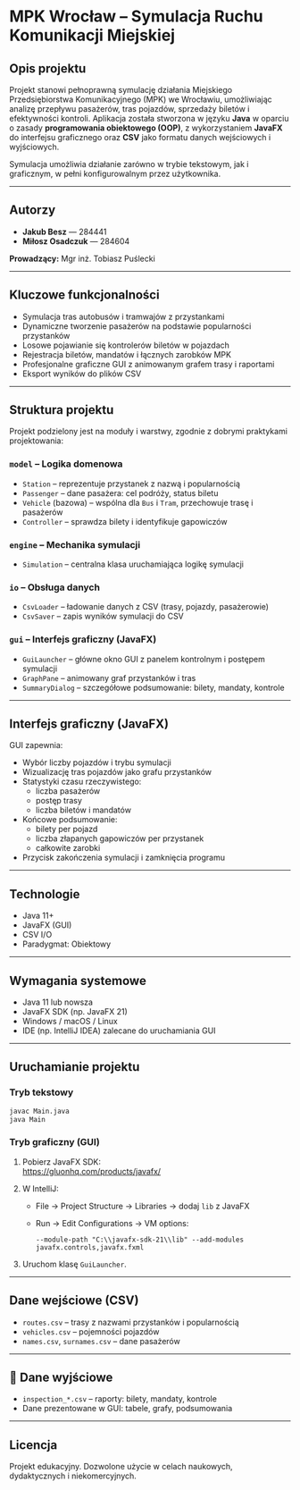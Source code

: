 # MPK Wrocław – Symulacja Ruchu Komunikacji Miejskiej

## Opis projektu

Projekt stanowi pełnoprawną symulację działania Miejskiego Przedsiębiorstwa Komunikacyjnego (MPK) we Wrocławiu, umożliwiając analizę przepływu pasażerów, tras pojazdów, sprzedaży biletów i efektywności kontroli. Aplikacja została stworzona w języku **Java** w oparciu o zasady **programowania obiektowego (OOP)**, z wykorzystaniem **JavaFX** do interfejsu graficznego oraz **CSV** jako formatu danych wejściowych i wyjściowych.

Symulacja umożliwia działanie zarówno w trybie tekstowym, jak i graficznym, w pełni konfigurowalnym przez użytkownika.

---

## Autorzy

- **Jakub Besz** — 284441
- **Miłosz Osadczuk** — 284604

**Prowadzący:** Mgr inż. Tobiasz Puślecki

---

## Kluczowe funkcjonalności

- Symulacja tras autobusów i tramwajów z przystankami
- Dynamiczne tworzenie pasażerów na podstawie popularności przystanków
- Losowe pojawianie się kontrolerów biletów w pojazdach
- Rejestracja biletów, mandatów i łącznych zarobków MPK
- Profesjonalne graficzne GUI z animowanym grafem trasy i raportami
- Eksport wyników do plików CSV

---

## Struktura projektu

Projekt podzielony jest na moduły i warstwy, zgodnie z dobrymi praktykami projektowania:

### `model` – Logika domenowa
- `Station` – reprezentuje przystanek z nazwą i popularnością
- `Passenger` – dane pasażera: cel podróży, status biletu
- `Vehicle` (bazowa) – wspólna dla `Bus` i `Tram`, przechowuje trasę i pasażerów
- `Controller` – sprawdza bilety i identyfikuje gapowiczów

### `engine` – Mechanika symulacji
- `Simulation` – centralna klasa uruchamiająca logikę symulacji

### `io` – Obsługa danych
- `CsvLoader` – ładowanie danych z CSV (trasy, pojazdy, pasażerowie)
- `CsvSaver` – zapis wyników symulacji do CSV

### `gui` – Interfejs graficzny (JavaFX)
- `GuiLauncher` – główne okno GUI z panelem kontrolnym i postępem symulacji
- `GraphPane` – animowany graf przystanków i tras
- `SummaryDialog` – szczegółowe podsumowanie: bilety, mandaty, kontrole

---

## Interfejs graficzny (JavaFX)

GUI zapewnia:
- Wybór liczby pojazdów i trybu symulacji
- Wizualizację tras pojazdów jako grafu przystanków
- Statystyki czasu rzeczywistego:
   - liczba pasażerów
   - postęp trasy
   - liczba biletów i mandatów
- Końcowe podsumowanie:
   - bilety per pojazd
   - liczba złapanych gapowiczów per przystanek
   - całkowite zarobki
- Przycisk zakończenia symulacji i zamknięcia programu

---

## Technologie

- Java 11+
- JavaFX (GUI)
- CSV I/O
- Paradygmat: Obiektowy

---

## Wymagania systemowe

- Java 11 lub nowsza
- JavaFX SDK (np. JavaFX 21)
- Windows / macOS / Linux
- IDE (np. IntelliJ IDEA) zalecane do uruchamiania GUI

---

## Uruchamianie projektu

### Tryb tekstowy

```bash
javac Main.java
java Main
```

### Tryb graficzny (GUI)

1. Pobierz JavaFX SDK:  
   https://gluonhq.com/products/javafx/

2. W IntelliJ:
   - File → Project Structure → Libraries → dodaj `lib` z JavaFX
   - Run → Edit Configurations → VM options:

     ```
     --module-path "C:\\javafx-sdk-21\\lib" --add-modules javafx.controls,javafx.fxml
     ```

3. Uruchom klasę `GuiLauncher`.

---

## Dane wejściowe (CSV)

- `routes.csv` – trasy z nazwami przystanków i popularnością
- `vehicles.csv` – pojemności pojazdów
- `names.csv`, `surnames.csv` – dane pasażerów

---

## 🧪 Dane wyjściowe

- `inspection_*.csv` – raporty: bilety, mandaty, kontrole
- Dane prezentowane w GUI: tabele, grafy, podsumowania

---

## Licencja

Projekt edukacyjny. Dozwolone użycie w celach naukowych, dydaktycznych i niekomercyjnych.


